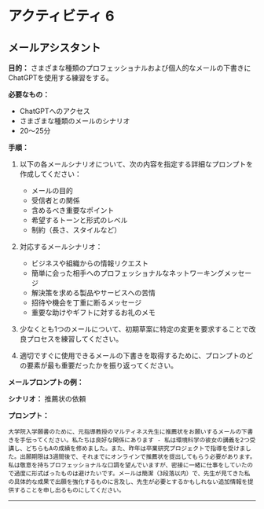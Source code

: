 # アクティビティ 6

## メールアシスタント

**目的：** さまざまな種類のプロフェッショナルおよび個人的なメールの下書きにChatGPTを使用する練習をする。

**必要なもの：**

- ChatGPTへのアクセス
- さまざまな種類のメールのシナリオ
- 20〜25分

**手順：**

1. 以下の各メールシナリオについて、次の内容を指定する詳細なプロンプトを作成してください：

   - メールの目的
   - 受信者との関係
   - 含めるべき重要なポイント
   - 希望するトーンと形式のレベル
   - 制約（長さ、スタイルなど）

2. 対応するメールシナリオ：

   - ビジネスや組織からの情報リクエスト
   - 簡単に会った相手へのプロフェッショナルなネットワーキングメッセージ
   - 解決策を求める製品やサービスへの苦情
   - 招待や機会を丁重に断るメッセージ
   - 重要な助けやギフトに対するお礼のメモ

3. 少なくとも1つのメールについて、初期草案に特定の変更を要求することで改良プロセスを練習してください。

4. 適切ですぐに使用できるメールの下書きを取得するために、プロンプトのどの要素が最も重要だったかを振り返ってください。

**メールプロンプトの例：**

**シナリオ：** 推薦状の依頼

**プロンプト：**

`大学院入学願書のために、元指導教授のマルティネス先生に推薦状をお願いするメールの下書きを手伝ってください。私たちは良好な関係にあります - 私は環境科学の彼女の講義を2つ受講し、どちらもAの成績を修めました。また、昨年は卒業研究プロジェクトで指導を受けました。出願期限は3週間後で、それまでにオンラインで推薦状を提出してもらう必要があります。私は敬意を持ちプロフェッショナルな口調を望んでいますが、密接に一緒に仕事をしていたので過度に形式ばったものは避けたいです。メールは簡潔（3段落以内）で、先生が見てきた私の具体的な成果で出願を強化するものに言及し、先生が必要とするかもしれない追加情報を提供することを申し出るものにしてください。`

--- 
